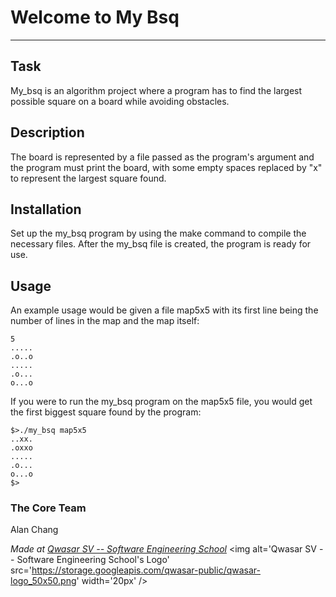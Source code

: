 # Welcome to My Bsq
***

## Task
My_bsq is an algorithm project where a program has to find the largest possible square on a board while avoiding obstacles.  

## Description
The board is represented by a file passed as the program's argument and the program must print the board, with some empty
spaces replaced by "x" to represent the largest square found.

## Installation
Set up the my_bsq program by using the make command to compile the necessary files.  After the my_bsq file is created, the program is ready for use.

## Usage
An example usage would be given a file map5x5 with its first line being the number of lines in the map and the map itself:
```
5
.....
.o..o
.....
.o...
o...o
```
If you were to run the my_bsq program on the map5x5 file, you would get the first biggest square found by the program:
```
$>./my_bsq map5x5
..xx.
.oxxo
.....
.o...
o...o
$>
```

### The Core Team
Alan Chang

<span><i>Made at <a href='https://qwasar.io'>Qwasar SV -- Software Engineering School</a></i></span>
<span><img alt='Qwasar SV -- Software Engineering School's Logo' src='https://storage.googleapis.com/qwasar-public/qwasar-logo_50x50.png' width='20px' /></span>

